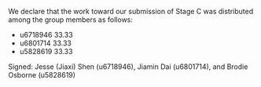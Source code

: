 We declare that the work toward our submission of Stage C was distributed among the group members as follows:

* u6718946 33.33
* u6801714 33.33
* u5828619 33.33

Signed: Jesse (Jiaxi) Shen (u6718946), Jiamin Dai (u6801714), and Brodie Osborne (u5828619)
